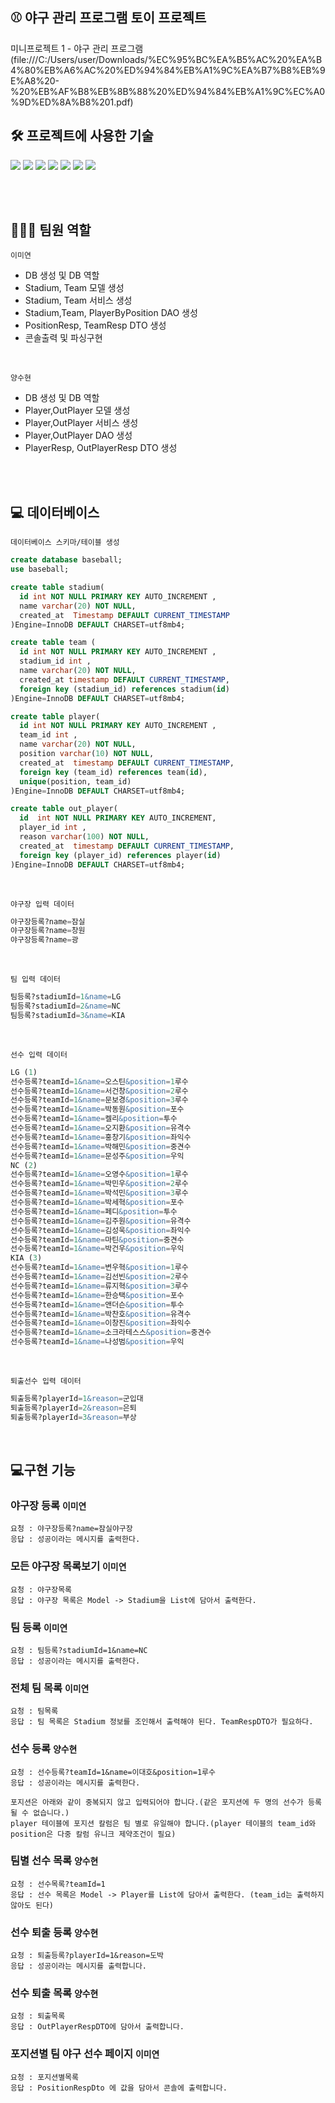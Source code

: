 ## ⚾️ 야구 관리 프로그램 토이 프로젝트
미니프로젝트 1 - 야구 관리 프로그램(file:///C:/Users/user/Downloads/%EC%95%BC%EA%B5%AC%20%EA%B4%80%EB%A6%AC%20%ED%94%84%EB%A1%9C%EA%B7%B8%EB%9E%A8%20-%20%EB%AF%B8%EB%8B%88%20%ED%94%84%EB%A1%9C%EC%A0%9D%ED%8A%B8%201.pdf)
<br>

## 🛠 프로젝트에 사용한 기술
<img src="https://img.shields.io/badge/Java 11-FF160B?style=flat-square&logo=java&logoColor=white"> <img src="https://img.shields.io/badge/JDBC-A9225C?style=flat-square&logo=java&logoColor=white"> <img src="https://img.shields.io/badge/Gradle-02303A?style=flat-square&logo=gradle&logoColor=white"> <img src="https://img.shields.io/badge/MySQL-4479A1?style=flat-square&logo=mysql&logoColor=white"> <img src="https://img.shields.io/badge/IntelliJ IDEA-000000?style=flat-square&logo=IntelliJ IDEA&logoColor=white"> <img src="https://img.shields.io/badge/github-181717?style=flat-square&logo=github&logoColor=white"> <img src="https://img.shields.io/badge/notion-000000?style=flat-square&logo=notion&logoColor=white">

<br><br>
## 👩🏻‍💻 팀원 역할
`이미연`
- DB 생성 및 DB 역할
- Stadium, Team 모델 생성
- Stadium, Team 서비스 생성
- Stadium,Team, PlayerByPosition DAO 생성
- PositionResp, TeamResp DTO 생성
- 콘솔출력 및 파싱구현

<br>

`양수현`
- DB 생성 및 DB 역할
- Player,OutPlayer 모델 생성
- Player,OutPlayer 서비스 생성
- Player,OutPlayer DAO 생성
- PlayerResp, OutPlayerResp DTO 생성

<br><br>
## 💻 데이터베이스
`데이터베이스 스키마/테이블 생성`
``` sql
create database baseball;
use baseball;

create table stadium(
  id int NOT NULL PRIMARY KEY AUTO_INCREMENT ,
  name varchar(20) NOT NULL,
  created_at  Timestamp DEFAULT CURRENT_TIMESTAMP
)Engine=InnoDB DEFAULT CHARSET=utf8mb4;

create table team (
  id int NOT NULL PRIMARY KEY AUTO_INCREMENT ,
  stadium_id int ,
  name varchar(20) NOT NULL,
  created_at timestamp DEFAULT CURRENT_TIMESTAMP,
  foreign key (stadium_id) references stadium(id)
)Engine=InnoDB DEFAULT CHARSET=utf8mb4;

create table player(
  id int NOT NULL PRIMARY KEY AUTO_INCREMENT ,
  team_id int ,
  name varchar(20) NOT NULL,
  position varchar(10) NOT NULL,
  created_at  timestamp DEFAULT CURRENT_TIMESTAMP,
  foreign key (team_id) references team(id),
  unique(position, team_id)
)Engine=InnoDB DEFAULT CHARSET=utf8mb4;

create table out_player(
  id  int NOT NULL PRIMARY KEY AUTO_INCREMENT,
  player_id int ,
  reason varchar(100) NOT NULL,
  created_at  timestamp DEFAULT CURRENT_TIMESTAMP,
  foreign key (player_id) references player(id)
)Engine=InnoDB DEFAULT CHARSET=utf8mb4;
```
<br>

`야구장 입력 데이터`
``` sql
야구장등록?name=잠실
야구장등록?name=창원
야구장등록?name=광
```
<br>

`팀 입력 데이터`
```sql
팀등록?stadiumId=1&name=LG
팀등록?stadiumId=2&name=NC
팀등록?stadiumId=3&name=KIA
```
<br>

`선수 입력 데이터`
```sql
LG (1) 
선수등록?teamId=1&name=오스틴&position=1루수
선수등록?teamId=1&name=서건창&position=2루수
선수등록?teamId=1&name=문보경&position=3루수
선수등록?teamId=1&name=박동원&position=포수
선수등록?teamId=1&name=켈리&position=투수
선수등록?teamId=1&name=오지환&position=유격수
선수등록?teamId=1&name=홍창기&position=좌익수
선수등록?teamId=1&name=박해민&position=중견수
선수등록?teamId=1&name=문성주&position=우익
NC (2)
선수등록?teamId=1&name=오영수&position=1루수
선수등록?teamId=1&name=박민우&position=2루수
선수등록?teamId=1&name=박석민&position=3루수
선수등록?teamId=1&name=박세혁&position=포수
선수등록?teamId=1&name=페디&position=투수
선수등록?teamId=1&name=김주원&position=유격수
선수등록?teamId=1&name=김성욱&position=좌익수
선수등록?teamId=1&name=마틴&position=중견수
선수등록?teamId=1&name=박건우&position=우익
KIA (3)
선수등록?teamId=1&name=변우혁&position=1루수
선수등록?teamId=1&name=김선빈&position=2루수
선수등록?teamId=1&name=류지혁&position=3루수
선수등록?teamId=1&name=한승택&position=포수
선수등록?teamId=1&name=앤더슨&position=투수
선수등록?teamId=1&name=박찬호&position=유격수
선수등록?teamId=1&name=이창진&position=좌익수
선수등록?teamId=1&name=소크라테스스&position=중견수
선수등록?teamId=1&name=나성범&position=우익
```
<br>

`퇴출선수 입력 데이터`
```sql
퇴출등록?playerId=1&reason=군입대
퇴출등록?playerId=2&reason=은퇴
퇴출등록?playerId=3&reason=부상
```
<br>

## 💻구현 기능

### 야구장 등록 ```이미연```

````
요청 : 야구장등록?name=잠실야구장
응답 : 성공이라는 메시지를 출력한다.
````

### 모든 야구장 목록보기 ```이미연```

````
요청 : 야구장목록
응답 : 야구장 목록은 Model -> Stadium을 List에 담아서 출력한다.
````



### 팀 등록 ```이미연```

````
요청 : 팀등록?stadiumId=1&name=NC
응답 : 성공이라는 메시지를 출력한다.
````


### 전체 팀 목록 ```이미연```

````
요청 : 팀목록
응답 : 팀 목록은 Stadium 정보를 조인해서 출력해야 된다. TeamRespDTO가 필요하다.
````


### 선수 등록 ```양수현```

````
요청 : 선수등록?teamId=1&name=이대호&position=1루수
응답 : 성공이라는 메시지를 출력한다.

포지션은 아래와 같이 중복되지 않고 입력되어야 합니다.(같은 포지션에 두 명의 선수가 등록될 수 없습니다.)
player 테이블에 포지션 칼럼은 팀 별로 유일해야 합니다.(player 테이블의 team_id와 position은 다중 칼럼 유니크 제약조건이 필요)
````



### 팀별 선수 목록 ```양수현```

````
요청 : 선수목록?teamId=1
응답 : 선수 목록은 Model -> Player를 List에 담아서 출력한다. (team_id는 출력하지 않아도 된다)
````


### 선수 퇴출 등록 ```양수현```

````
요청 : 퇴출등록?playerId=1&reason=도박
응답 : 성공이라는 메시지를 출력합니다.

````

### 선수 퇴출 목록 ```양수현```

```
요청 : 퇴출목록
응답 : OutPlayerRespDTO에 담아서 출력합니다.
```

### 포지션별 팀 야구 선수 페이지 ```이미연```

````
요청 : 포지션별목록
응답 : PositionRespDto 에 값을 담아서 콘솔에 출력합니다.
````
